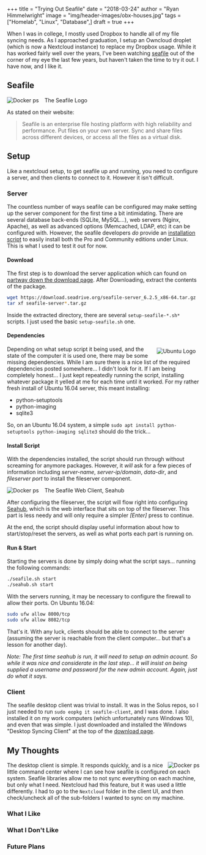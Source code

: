 +++
title  = "Trying Out Seafile"
date   = "2018-03-24"
author = "Ryan Himmelwright"
image  = "img/header-images/obx-houses.jpg"
tags   = ["Homelab", "Linux", "Database",]
draft  = true
+++

When I was in college, I mostly used Dropbox to handle all of my file syncing
needs. As I approached graduation, I setup an Owncloud droplet (which is now a
Nextcloud instance) to replace my Dropbox usage. While it has worked fairly well
over the years, I've been watching [seafile](https://www.seafile.com/en/home/)
out of the corner of my eye the last few years, but haven't taken the time to
try it out. I have now, and I like it.



<!--more-->

## Seafile

<a href="../../img/posts/trying-out-seafile/seafilelogo.png"><img src="../../img/posts/trying-out-seafile/seafilelogo.png" style="max-width: 95%; float: left; margin: 0px 15px 0px 0px;" alt="Docker ps" /></a>
<div class="caption">The Seafile Logo</div>

As stated on their website:

>Seafile is an enterprise file hosting platform with high reliability and
>performance. Put files on your own server. Sync and share files across
>different devices, or access all the files as a virtual disk.




## Setup

Like a nextcloud setup, to get seafile up and running, you need to configure a
server, and then clients to connect to it. However it isn't difficult.

### Server

The countless number of ways seafile can be configured may make setting up the
server component for the first time a bit intimidating. There are several
database back-ends (SQLite, MySQL...), web servers (Nginx, Apache), as well as
advanced options (Memcached, LDAP, etc) it can be configured with. However, the
seafile developers *do* provide an [installation
script](https://github.com/haiwen/seafile-server-installer) to easily install
both the Pro and Community editions under Linux. This is what I used to test it
out for now. 

#### Download

The first step is to download the server application which can found on [partway
down the download page](https://www.seafile.com/en/download/#server). After
Downloading, extract the contents of the package.

``` bash
wget https://download.seadrive.org/seafile-server_6.2.5_x86-64.tar.gz
tar xf seafile-server*.tar.gz
```

Inside the extracted directory, there are several `setup-seafile-*.sh*` scripts.
I just used the basic `setup-seafile.sh` one.

#### Dependencies

<a href="../../img/posts/trying-out-seafile/ubuntu-logo.jpg"><img
src="../../img/posts/trying-out-seafile/ubuntu-logo.jpg" style="max-width:
100%; float: right; margin: 5px 10px 10px 10px;" alt="Ubuntu Logo" /></a>

Depending on what setup script it being used, and the state of the computer it
is used one, there may be some missing dependencies. While I am sure there is a
nice list of the required dependencies posted somewhere... I didn't look for it.
If I am being completely honest... I just kept repeatedly running the script,
installing whatever package it yelled at me for each time until it worked. For
my rather fresh install of Ubuntu 16.04 server, this meant installing:

- python-setuptools
- python-imaging
- sqlite3

So, on an Ubuntu 16.04 system, a simple `sudo apt install python-setuptools
python-imaging sqlite3` should do the trick...

#### Install Script

With the dependencies installed, the script should run through without screaming
for anymore packages. However, it *will* ask for a few pieces of information
including *server-name*, *server-ip/domain*, *data-dir*, and *fileserver port*
to install the fileserver component.

<a href="../../img/posts/trying-out-seafile/seahub-web.png"><img src="../../img/posts/trying-out-seafile/seahub-web.png" style="max-width: 100%; float: left; margin: 0px 15px 0px 0px;" alt="Docker ps" /></a>
<div class="caption">The Seafile Web Client, Seahub</div>

After configuring the fileserver, the script will flow right into configuring
[Seahub](https://github.com/haiwen/seahub), which is the web interface that sits
on top of the fileserver. This part is less needy and will only require a
simpler *[Enter]* press to continue.

At the end, the script should display useful information about how to
start/stop/reset the servers, as well as what ports each part is running on.

#### Run & Start



Starting the servers is done by simply doing what the script says... running the
following commands:

``` bash
./seafile.sh start
./seahub.sh start
```

With the servers running, it may be necessary to configure the firewall to allow
their ports. On Ubuntu 16.04:

``` bash
sudo ufw allow 8000/tcp
sudo ufw allow 8082/tcp
```

That's it. With any luck, clients should be able to connect to the server
(assuming the server is reachable from the client computer... but that's a
lesson for another day).

*Note: The first time seahub is run, it will need to setup an admin acount. So
while it was nice and considerate in the last step... it will insist on being
supplied a username and password for the new admin account. Again, just do what
it says.*



### Client

The seafile desktop client was trivial to install. It was in the Solus repos, so
I just needed to run `sudo eopkg it seafile-client`, and I was done. I also
installed it on my work computers (which unfortunately runs Windows 10), and
even that was simple. I just downloaded and installed the Windows "Desktop
Syncing Client" at the top of the [download
page](https://www.seafile.com/en/download/).


## My Thoughts
<a href="../../img/posts/trying-out-seafile/seafile-client.png"><img
src="../../img/posts/trying-out-seafile/seafile-client.png" style="max-width:
100%; float: right; margin: 0px 0px 0px 0px;" alt="Docker ps" /></a>


The desktop client is simple. It responds quickly, and is a nice
little command center where I can see how seafile is configured on each system.
Seafile libraries allow me to not sync everything on each machine, but only what
I need. Nextcloud had this feature, but it was used a little differently. I had
to go to the `Nextcloud` folder in the client UI, and then check/uncheck all of
the sub-folders I wanted to sync on my machine.

### What I Like



### What I Don't Like

### Future Plans


